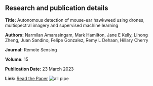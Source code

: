## Research and publication details

**Title:** Autonomous detection of mouse-ear hawkweed using drones, multispectral imagery and supervised machine learning

**Authors:** Narmilan Amarasingam, Mark Hamilton, Jane E Kelly, Lihong Zheng, Juan Sandino, Felipe Gonzalez, Remy L Dehaan, Hillary Cherry

**Journal:** Remote Sensing

**Volume:** 15

**Publication Date:** 23 March 2023

**Link:** [Read the Paper](https://www.mdpi.com/2072-4292/15/6/1633)
![all pipe](https://github.com/Narmilan-A/Remote-Weed-detection/assets/140802455/b867a932-6bce-4b88-9d34-5dec48d13f5c)



